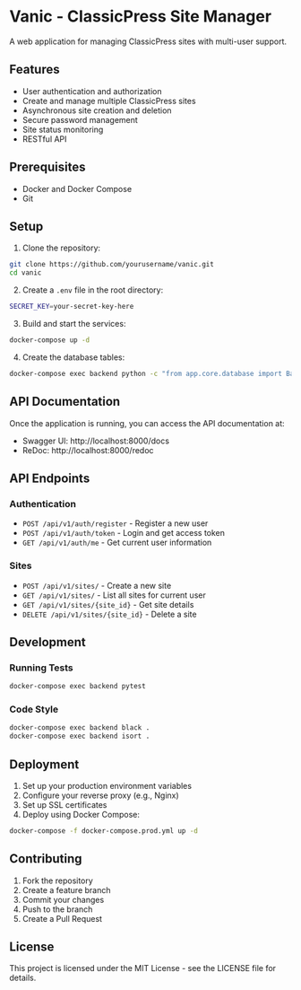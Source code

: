 # Vanic - ClassicPress Site Manager

A web application for managing ClassicPress sites with multi-user support.

## Features

- User authentication and authorization
- Create and manage multiple ClassicPress sites
- Asynchronous site creation and deletion
- Secure password management
- Site status monitoring
- RESTful API

## Prerequisites

- Docker and Docker Compose
- Git

## Setup

1. Clone the repository:
```bash
git clone https://github.com/yourusername/vanic.git
cd vanic
```

2. Create a `.env` file in the root directory:
```bash
SECRET_KEY=your-secret-key-here
```

3. Build and start the services:
```bash
docker-compose up -d
```

4. Create the database tables:
```bash
docker-compose exec backend python -c "from app.core.database import Base, engine; Base.metadata.create_all(bind=engine)"
```

## API Documentation

Once the application is running, you can access the API documentation at:
- Swagger UI: http://localhost:8000/docs
- ReDoc: http://localhost:8000/redoc

## API Endpoints

### Authentication
- `POST /api/v1/auth/register` - Register a new user
- `POST /api/v1/auth/token` - Login and get access token
- `GET /api/v1/auth/me` - Get current user information

### Sites
- `POST /api/v1/sites/` - Create a new site
- `GET /api/v1/sites/` - List all sites for current user
- `GET /api/v1/sites/{site_id}` - Get site details
- `DELETE /api/v1/sites/{site_id}` - Delete a site

## Development

### Running Tests
```bash
docker-compose exec backend pytest
```

### Code Style
```bash
docker-compose exec backend black .
docker-compose exec backend isort .
```

## Deployment

1. Set up your production environment variables
2. Configure your reverse proxy (e.g., Nginx)
3. Set up SSL certificates
4. Deploy using Docker Compose:
```bash
docker-compose -f docker-compose.prod.yml up -d
```

## Contributing

1. Fork the repository
2. Create a feature branch
3. Commit your changes
4. Push to the branch
5. Create a Pull Request

## License

This project is licensed under the MIT License - see the LICENSE file for details. 